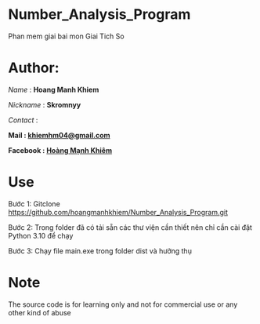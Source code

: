 # Number_Analysis_Program
 Phan mem giai bai mon Giai Tich So
# Author:
*Name* : **Hoang Manh Khiem**

*Nickname* : **Skromnyy**

*Contact* : 

**Mail : khiemhm04@gmail.com**

**Facebook : [Hoàng Mạnh Khiêm](https://www.facebook.com/hoangmanhkhiem.IT)**

# Use
Bước 1: Gitclone https://github.com/hoangmanhkhiem/Number_Analysis_Program.git

Bước 2: Trong folder đã có tải sẵn các thư viện cần thiết nên chỉ cần cài đặt Python 3.10 để chạy

Bước 3: Chạy file main.exe trong folder dist và hưởng thụ

# Note
The source code is for learning only and not for commercial use or any other kind of abuse